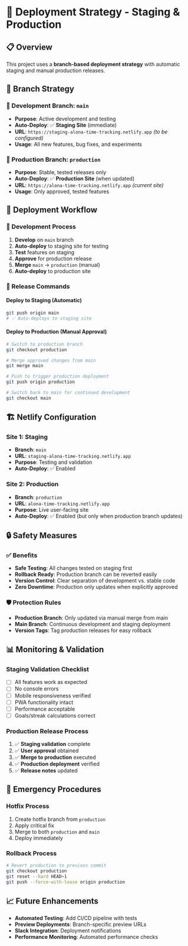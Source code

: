 # 🚀 Deployment Strategy - Staging & Production

## 📋 **Overview**

This project uses a **branch-based deployment strategy** with automatic staging and manual production releases.

## 🌟 **Branch Strategy**

### **🔧 Development Branch: `main`**
- **Purpose**: Active development and testing
- **Auto-Deploy**: ✅ **Staging Site** (immediate)
- **URL**: `https://staging-alona-time-tracking.netlify.app` *(to be configured)*
- **Usage**: All new features, bug fixes, and experiments

### **🚀 Production Branch: `production`**
- **Purpose**: Stable, tested releases only
- **Auto-Deploy**: ✅ **Production Site** (when updated)
- **URL**: `https://alona-time-tracking.netlify.app` *(current site)*
- **Usage**: Only approved, tested features

## 🔄 **Deployment Workflow**

### **📝 Development Process**
1. **Develop** on `main` branch
2. **Auto-deploy** to staging site for testing
3. **Test** features on staging
4. **Approve** for production release
5. **Merge** `main` → `production` (manual)
6. **Auto-deploy** to production site

### **🎯 Release Commands**

#### **Deploy to Staging** (Automatic)
```bash
git push origin main
# ✅ Auto-deploys to staging site
```

#### **Deploy to Production** (Manual Approval)
```bash
# Switch to production branch
git checkout production

# Merge approved changes from main
git merge main

# Push to trigger production deployment
git push origin production

# Switch back to main for continued development
git checkout main
```

## 🏗️ **Netlify Configuration**

### **Site 1: Staging**
- **Branch**: `main`
- **URL**: `staging-alona-time-tracking.netlify.app`
- **Purpose**: Testing and validation
- **Auto-Deploy**: ✅ Enabled

### **Site 2: Production**
- **Branch**: `production`
- **URL**: `alona-time-tracking.netlify.app`
- **Purpose**: Live user-facing site
- **Auto-Deploy**: ✅ Enabled (but only when production branch updates)

## 🔒 **Safety Measures**

### **✅ Benefits**
- **Safe Testing**: All changes tested on staging first
- **Rollback Ready**: Production branch can be reverted easily
- **Version Control**: Clear separation of development vs. stable code
- **Zero Downtime**: Production only updates when explicitly approved

### **🛡️ Protection Rules**
- **Production Branch**: Only updated via manual merge from main
- **Main Branch**: Continuous development and staging deployment
- **Version Tags**: Tag production releases for easy rollback

## 📊 **Monitoring & Validation**

### **Staging Validation Checklist**
- [ ] All features work as expected
- [ ] No console errors
- [ ] Mobile responsiveness verified
- [ ] PWA functionality intact
- [ ] Performance acceptable
- [ ] Goals/streak calculations correct

### **Production Release Process**
1. ✅ **Staging validation** complete
2. ✅ **User approval** obtained
3. ✅ **Merge to production** executed
4. ✅ **Production deployment** verified
5. ✅ **Release notes** updated

## 🚨 **Emergency Procedures**

### **Hotfix Process**
1. Create hotfix branch from `production`
2. Apply critical fix
3. Merge to both `production` and `main`
4. Deploy immediately

### **Rollback Process**
```bash
# Revert production to previous commit
git checkout production
git reset --hard HEAD~1
git push --force-with-lease origin production
```

## 📈 **Future Enhancements**

- **Automated Testing**: Add CI/CD pipeline with tests
- **Preview Deployments**: Branch-specific preview URLs
- **Slack Integration**: Deployment notifications
- **Performance Monitoring**: Automated performance checks 